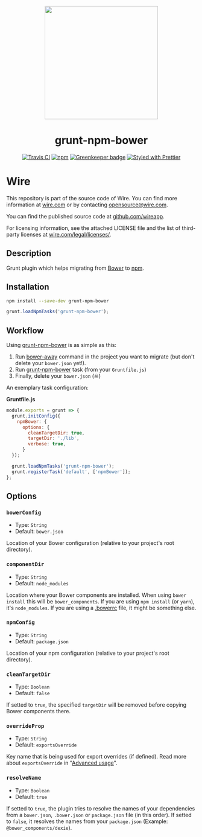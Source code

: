 <p align="center"><img src="./logo.png" width="300" height="300"></p>
<h1 align="center">grunt-npm-bower</h1>
<div align="center">
<a href="https://travis-ci.org/wireapp/grunt-npm-bower?branch=master"><img src="http://travis-ci.org/wireapp/grunt-npm-bower.svg?branch=master" alt="Travis CI" /></a>
<a href="https://www.npmjs.com/package/grunt-npm-bower"><img src="https://img.shields.io/npm/v/grunt-npm-bower.svg" alt="npm" /></a>
<a href="https://greenkeeper.io"><img src="https://badges.greenkeeper.io/wireapp/grunt-npm-bower.svg" alt="Greenkeeper badge" /></a>
<a href="https://github.com/prettier/prettier"><img src="https://img.shields.io/badge/styled_with-prettier-ff69b4.svg" alt="Styled with Prettier" /></a>
</div>

# Wire

This repository is part of the source code of Wire. You can find more information at [wire.com](https://wire.com) or by contacting opensource@wire.com.

You can find the published source code at [github.com/wireapp](https://github.com/wireapp).

For licensing information, see the attached LICENSE file and the list of third-party licenses at [wire.com/legal/licenses/](https://wire.com/legal/licenses/).

## Description

Grunt plugin which helps migrating from [Bower](https://bower.io) to [npm](https://www.npmjs.com).

## Installation

```bash
npm install --save-dev grunt-npm-bower
```

```javascript
grunt.loadNpmTasks('grunt-npm-bower');
```

## Workflow

Using [grunt-npm-bower](https://github.com/wireapp/grunt-npm-bower) is as simple as this:

1. Run [bower-away](https://github.com/sheerun/bower-away) command in the project you want to migrate (but don't delete your `bower.json` yet!).
2. Run [grunt-npm-bower](https://github.com/wireapp/grunt-npm-bower) task (from your `Gruntfile.js`)
3. Finally, delete your `bower.json` (☠)

An exemplary task configuration:

**Gruntfile.js**

```javascript
module.exports = grunt => {
  grunt.initConfig({
    npmBower: {
      options: {
        cleanTargetDir: true,
        targetDir: './lib',
        verbose: true,
      }
  });

  grunt.loadNpmTasks('grunt-npm-bower');
  grunt.registerTask('default', ['npmBower']);
};
```

## Options

### `bowerConfig`

- Type: `String`
- Default: `bower.json`

Location of your Bower configuration (relative to your project's root directory).

### `componentDir`

- Type: `String`
- Default: `node_modules`

Location where your Bower components are installed. When using `bower install` this will be `bower_components`. If you are using `npm install` (or `yarn`), it's `node_modules`. If you are using a [.bowerrc](https://bower.io/docs/config/) file, it might be something else.

### `npmConfig`

- Type: `String`
- Default: `package.json`

Location of your npm configuration (relative to your project's root directory).

### `cleanTargetDir`

- Type: `Boolean`
- Default: `false`

If setted to `true`, the specified `targetDir` will be removed before copying Bower components there.

### `overrideProp`

- Type: `String`
- Default: `exportsOverride`

Key name that is being used for export overrides (if defined). Read more about `exportsOverride` in "[Advanced usage](https://github.com/yatskevich/grunt-bower-task#advanced-usage)". 

### `resolveName`

- Type: `Boolean`
- Default: `true`
 
If setted to `true`, the plugin tries to resolve the names of your dependencies from a `bower.json`, `.bower.json` or `package.json` file (in this order). If setted to `false`, it resolves the names from your `package.json` (Example: `@bower_components/dexie`).


